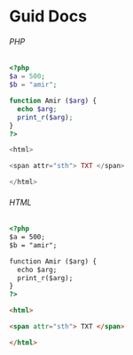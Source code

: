 # Guid Docs

###### PHP
```php
<?php
$a = 500;
$b = "amir";

function Amir ($arg) {
  echo $arg;
  print_r($arg);
}
?>

<html>

<span attr="sth"> TXT </span>

</html>

```

###### HTML

```html
<?php
$a = 500;
$b = "amir";

function Amir ($arg) {
  echo $arg;
  print_r($arg);
}
?>

<html>

<span attr="sth"> TXT </span>

</html>

```
